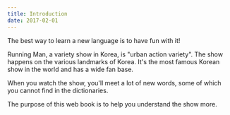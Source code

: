 ```yaml
---
title: Introduction
date: 2017-02-01
---
```


The best way to learn a new language is to have fun with it!

Running Man, a variety show in Korea, is "urban action variety". The show happens on the various landmarks of Korea. It's the most famous Korean show in the world and has a wide fan base. 

When you watch the show, you'll meet a lot of new words, some of which you cannot find in the dictionaries. 

The purpose of this web book is to help you understand the show more. 
